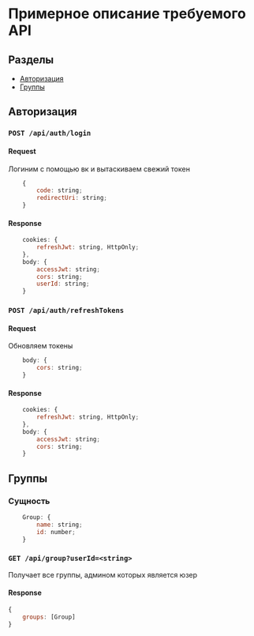 # Примерное описание требуемого API

## Разделы
* [Авторизация](#авторизация)
* [Группы](#группы)

## Авторизация

### `POST /api/auth/login`
#### Request
Логиним с помощью вк и вытаскиваем свежий токен
```js
    {
        code: string;
        redirectUri: string;
    }
```
#### Response
```js
    cookies: {
        refreshJwt: string, HttpOnly;
    },
    body: {
        accessJwt: string;
        cors: string;
        userId: string;
    }
```

### `POST /api/auth/refreshTokens`
#### Request
Обновляем токены
```js
    body: {
        cors: string;   
    }
```
#### Response
```js
    cookies: {
        refreshJwt: string, HttpOnly;
    },
    body: {
        accessJwt: string;
        cors: string;
    }
```

## Группы

### Сущность 
```js
    Group: {
        name: string;
        id: number;
    }
```

### `GET /api/group?userId=<string>`
Получает все группы, админом которых является юзер
#### Response
```js
{
    groups: [Group]
}
```
